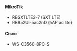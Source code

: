  #### MikroTik
 
 - RBSXTLTE3-7 (SXT LTE)
 - RB952Ui-5ac2nD (hAP ac lite)
 
 #### Cisco
 - WS-C3560-8PC-S
